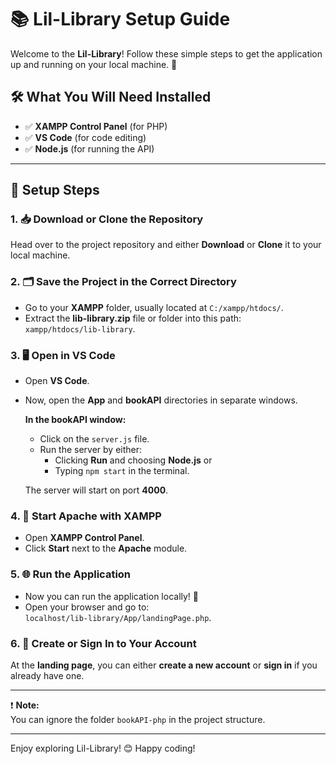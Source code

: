 # 📚 Lil-Library Setup Guide

Welcome to the **Lil-Library**! Follow these simple steps to get the application up and running on your local machine. 🚀

## 🛠 What You Will Need Installed

- ✅ **XAMPP Control Panel** (for PHP)
- ✅ **VS Code** (for code editing)
- ✅ **Node.js** (for running the API)

---

## 📝 Setup Steps

### 1. 📥 Download or Clone the Repository
Head over to the project repository and either **Download** or **Clone** it to your local machine.

### 2. 🗂 Save the Project in the Correct Directory
- Go to your **XAMPP** folder, usually located at `C:/xampp/htdocs/`.
- Extract the **lib-library.zip** file or folder into this path:  
  `xampp/htdocs/lib-library`.

### 3. 🖥 Open in VS Code
- Open **VS Code**.
- Now, open the **App** and **bookAPI** directories in separate windows.
  
  **In the bookAPI window:**
  - Click on the `server.js` file.
  - Run the server by either:
    - Clicking **Run** and choosing **Node.js** or
    - Typing `npm start` in the terminal.

  The server will start on port **4000**.

### 4. 🚀 Start Apache with XAMPP
- Open **XAMPP Control Panel**.
- Click **Start** next to the **Apache** module.

### 5. 🌐 Run the Application
- Now you can run the application locally! 🎉
- Open your browser and go to:  
  `localhost/lib-library/App/landingPage.php`.

### 6. 🔐 Create or Sign In to Your Account
At the **landing page**, you can either **create a new account** or **sign in** if you already have one.

---

❗ **Note:**  
You can ignore the folder `bookAPI-php` in the project structure.

---

Enjoy exploring Lil-Library! 😊 Happy coding!

